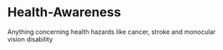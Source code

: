# Health-Awareness
Anything concerning health hazards like cancer, stroke and monocular vision disability
